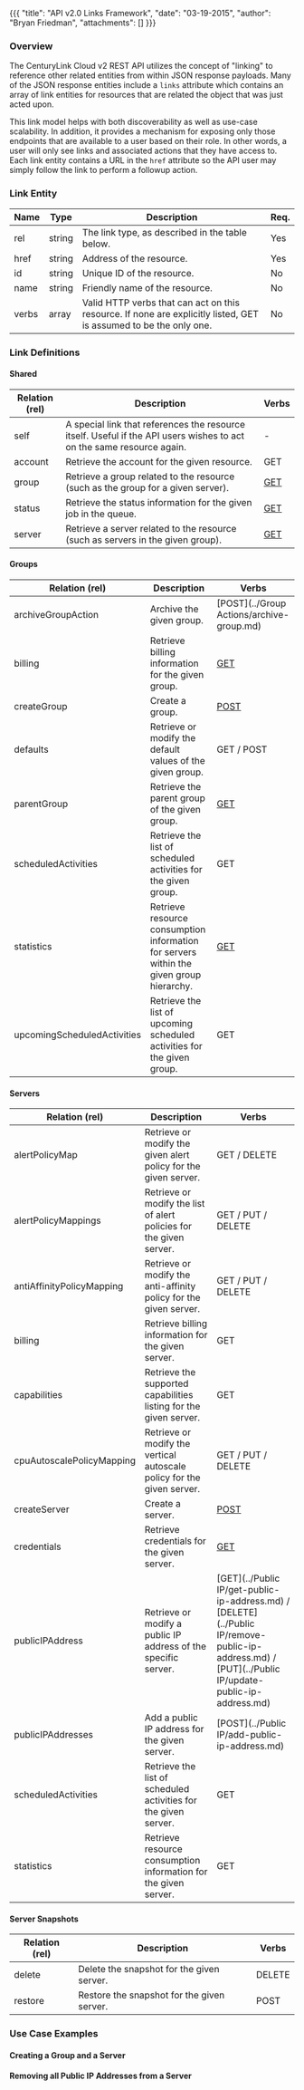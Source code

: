 {{{
  "title": "API v2.0 Links Framework",
  "date": "03-19-2015",
  "author": "Bryan Friedman",
  "attachments": []
}}}

### Overview

The CenturyLink Cloud v2 REST API utilizes the concept of "linking" to reference other related entities from within JSON response payloads. Many of the JSON response entities include a `links` attribute which contains an array of link entities for resources that are related the object that was just acted upon.

This link model helps with both discoverability as well as use-case scalability. In addition, it provides a mechanism for exposing only those endpoints that are available to a user based on their role. In other words, a user will only see links and associated actions that they have access to. Each link entity contains a URL in the `href` attribute so the API user may simply follow the link to perform a followup action.

### Link Entity

| Name | Type | Description | Req. |
| --- | --- | --- | --- |
| rel | string | The link type, as described in the table below. | Yes |
| href | string | Address of the resource. | Yes |
| id | string | Unique ID of the resource. | No |
| name | string | Friendly name of the resource. | No |
| verbs | array | Valid HTTP verbs that can act on this resource. If none are explicitly listed, GET is assumed to be the only one. | No |

### Link Definitions

#### Shared

| Relation (rel) | Description | Verbs |
| --- | --- | --- |
| self | A special link that references the resource itself. Useful if the API users wishes to act on the same resource again. | - |
| account | Retrieve the account for the given resource. | GET |
| group | Retrieve a group related to the resource (such as the group for a given server). | [GET](../Groups/get-group.md) |
| status | Retrieve the status information for the given job in the queue. | [GET](../Queue/get-status.md) |
| server | Retrieve a server related to the resource (such as servers in the given group). | [GET](../Servers/get-server.md) |


#### Groups

| Relation (rel) | Description | Verbs |
| --- | --- | --- |
| archiveGroupAction | Archive the given group. | [POST](../Group Actions/archive-group.md)
| billing | Retrieve billing information for the given group. | [GET](../Group/get-group-billing-details.md) |
| createGroup | Create a group. | [POST](../Groups/create-group.md) |
| defaults | Retrieve or modify the default values of the given group. | GET / POST |
| parentGroup | Retrieve the parent group of the given group. | [GET](../Groups/get-group.md) |
| scheduledActivities | Retrieve the list of scheduled activities for the given group. | GET |
| statistics | Retrieve resource consumption information for servers within the given group hierarchy. | [GET](../Group/get-group-monitoring-statistics.md) |
| upcomingScheduledActivities | Retrieve the list of upcoming scheduled activities for the given group. | GET |

#### Servers

| Relation (rel) | Description | Verbs |
| --- | --- | --- |
| alertPolicyMap | Retrieve or modify the given alert policy for the given server. | GET / DELETE |
| alertPolicyMappings | Retrieve or modify the list of alert policies for the given server. | GET / PUT / DELETE |
| antiAffinityPolicyMapping | Retrieve or modify the anti-affinity policy for the given server. | GET / PUT / DELETE |
| billing | Retrieve billing information for the given server. | GET |
| capabilities | Retrieve the supported capabilities listing for the given server. | GET |
| cpuAutoscalePolicyMapping | Retrieve or modify the vertical autoscale policy for the given server. | GET / PUT / DELETE |
| createServer | Create a server. | [POST](../Servers/create-server.md) |
| credentials | Retrieve credentials for the given server. | [GET](../Servers/get-server-credentials.md)
| publicIPAddress | Retrieve or modify a public IP address of the specific server. | [GET](../Public IP/get-public-ip-address.md) / [DELETE](../Public IP/remove-public-ip-address.md) / [PUT](../Public IP/update-public-ip-address.md) |
| publicIPAddresses | Add a public IP address for the given server. | [POST](../Public IP/add-public-ip-address.md) |
| scheduledActivities | Retrieve the list of scheduled activities for the given server. | GET |
| statistics | Retrieve resource consumption information for the given server. | GET |

#### Server Snapshots

| Relation (rel) | Description | Verbs |
| --- | --- | --- |
| delete | Delete the snapshot for the given server. | DELETE |
| restore | Restore the snapshot for the given server. | POST |

### Use Case Examples


#### Creating a Group and a Server


#### Removing all Public IP Addresses from a Server
